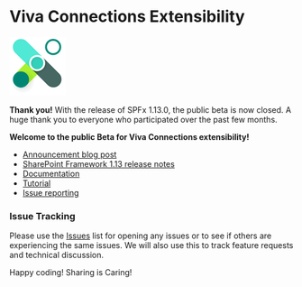 # Viva Connections Extensibility

![Viva Connections logo](./assets/viva-connections.png)

**Thank you!**
With the release of SPFx 1.13.0, the public beta is now closed. A huge thank you to everyone who participated over the past few months.

**Welcome to the public Beta for Viva Connections extensibility!**

* [Announcement blog post](#)
* [SharePoint Framework 1.13 release notes](https://docs.microsoft.com/en-us/sharepoint/dev/spfx/release-1.13)
* [Documentation](https://docs.microsoft.com/en-us/sharepoint/dev/spfx/viva/overview-viva-connections)
* [Tutorial](https://docs.microsoft.com/en-us/sharepoint/dev/spfx/viva/get-started/build-first-sharepoint-adaptive-card-extension)
* [Issue reporting](https://github.com/SharePoint/sp-dev-docs/issues)


### Issue Tracking

Please use the [Issues](https://github.com/SharePoint/sp-dev-docs/issues) list for opening any
issues or to see if others are experiencing the same issues. We will also use this to track feature requests and technical
discussion.

Happy coding! Sharing is Caring!
